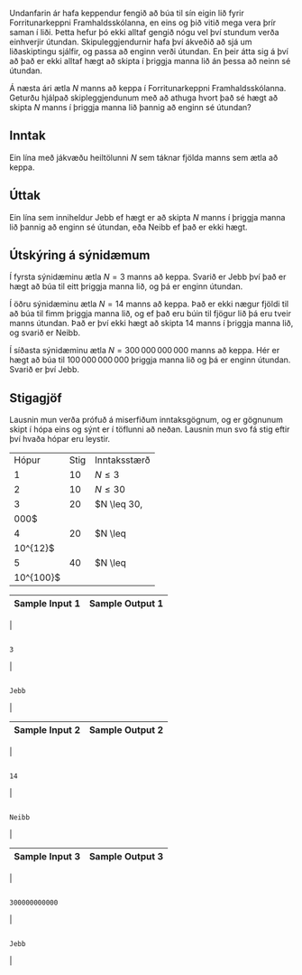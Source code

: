 
Undanfarin ár hafa keppendur fengið að búa til sín eigin lið
 fyrir Forritunarkeppni Framhaldsskólanna, en eins og þið vitið
 mega vera þrír saman í liði. Þetta hefur þó ekki alltaf gengið
 nógu vel því stundum verða einhverjir útundan.
 Skipuleggjendurnir hafa því ákveðið að sjá um liðaskiptingu
 sjálfir, og passa að enginn verði útundan. En þeir átta sig á
 því að það er ekki alltaf hægt að skipta í þriggja manna lið án
 þessa að neinn sé útundan.


Á næsta ári ætla $N$
 manns að keppa í Forritunarkeppni Framhaldsskólanna. Geturðu
 hjálpað skipleggjendunum með að athuga hvort það sé hægt að
 skipta $N$ manns í þriggja
 manna lið þannig að enginn sé útundan?


Inntak
------


Ein lína með jákvæðu heiltölunni $N$ sem táknar fjölda manns sem ætla
 að keppa.


Úttak
-----


Ein lína sem inniheldur Jebb ef
 hægt er að skipta $N$
 manns í þriggja manna lið þannig að enginn sé útundan, eða
 Neibb ef það er ekki hægt.


Útskýring á sýnidæmum
---------------------


Í fyrsta sýnidæminu ætla $N=3$ manns að keppa. Svarið er
 Jebb því það er hægt að búa til eitt
 þriggja manna lið, og þá er enginn útundan.


Í öðru sýnidæminu ætla $N=14$ manns að keppa. Það er ekki
 nægur fjöldi til að búa til fimm þriggja manna lið, og ef það
 eru búin til fjögur lið þá eru tveir manns útundan. Það er því
 ekki hægt að skipta $14$
 manns í þriggja manna lið, og svarið er Neibb.


Í síðasta sýnidæminu ætla $N=300\, 000\, 000\, 000$ manns að
 keppa. Hér er hægt að búa til $100\, 000\, 000\, 000$ þriggja manna
 lið og þá er enginn útundan. Svarið er því Jebb.


Stigagjöf
---------


Lausnin mun verða prófuð á miserfiðum inntaksgögnum, og er
 gögnunum skipt í hópa eins og sýnt er í töflunni að neðan.
 Lausnin mun svo fá stig eftir því hvaða hópar eru leystir.




|  |  |  |
| --- | --- | --- |
| Hópur | Stig | Inntaksstærð |
| 1 | 10 | $N \leq 3$ |
| 2 | 10 | $N \leq 30$ |
| 3 | 20 | $N \leq 30\,
 000$ |
| 4 | 20 | $N \leq
 10^{12}$ |
| 5 | 40 | $N \leq
 10^{100}$ |




| Sample Input 1 | Sample Output 1 |
| --- | --- |
| 
```

3

```
 | 
```

Jebb

```
 |




| Sample Input 2 | Sample Output 2 |
| --- | --- |
| 
```

14

```
 | 
```

Neibb

```
 |




| Sample Input 3 | Sample Output 3 |
| --- | --- |
| 
```

300000000000

```
 | 
```

Jebb

```
 |


